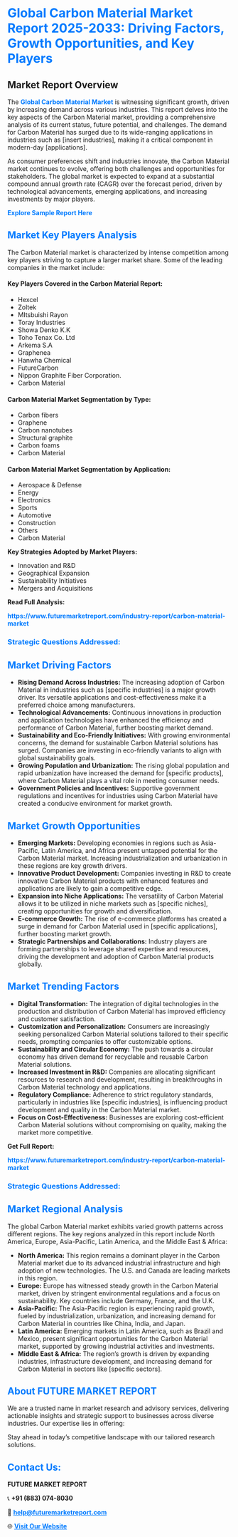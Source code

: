 <h1 style="color: #007BFF;">Global Carbon Material Market Report 2025-2033: Driving Factors, Growth Opportunities, and Key Players</h1>

<section id="overview">
<h2>Market Report Overview</h2>
<p>The <a href="https://www.futuremarketreport.com/industry-report/carbon-material-market" style="color: #007BFF; text-decoration: none;"><strong>Global Carbon Material Market</strong></a> is witnessing significant growth, driven by increasing demand across various industries. This report delves into the key aspects of the Carbon Material market, providing a comprehensive analysis of its current status, future potential, and challenges. The demand for Carbon Material has surged due to its wide-ranging applications in industries such as [insert industries], making it a critical component in modern-day [applications].</p>
<p>As consumer preferences shift and industries innovate, the Carbon Material market continues to evolve, offering both challenges and opportunities for stakeholders. The global market is expected to expand at a substantial compound annual growth rate (CAGR) over the forecast period, driven by technological advancements, emerging applications, and increasing investments by major players.</p>
</section>

<section id="overview">
<p><a href="https://www.futuremarketreport.com/request-sample/reportId=43473" style="color: #007BFF; text-decoration: none;"><strong>Explore Sample Report Here</strong></a></p>
</section>

<section id="key-players">
<h2 style="color: #007BFF;">Market Key Players Analysis</h2>
<p>The Carbon Material market is characterized by intense competition among key players striving to capture a larger market share. Some of the leading companies in the market include:</p>
<h4>Key Players Covered in the Carbon Material Report:</h4>
<ul><li>Hexcel</li><li>Zoltek</li><li>MItsbuishi Rayon</li><li>Toray Industries</li><li>Showa Denko K.K</li><li>Toho Tenax Co. Ltd</li><li>Arkema S.A</li><li>Graphenea</li><li>Hanwha Chemical</li><li>FutureCarbon</li><li>Nippon Graphite Fiber Corporation.</li><li>Carbon Material</li></ul>
<h4>Carbon Material Market Segmentation by Type:</h4>
<ul><li>Carbon fibers</li><li>Graphene</li><li>Carbon nanotubes</li><li>Structural graphite</li><li>Carbon foams</li><li>Carbon Material</li></ul>

<h4>Carbon Material Market Segmentation by Application:</h4>
<ul><li>Aerospace &amp; Defense</li><li>Energy</li><li>Electronics</li><li>Sports</li><li>Automotive</li><li>Construction</li><li>Others</li><li>Carbon Material</li></ul>
<p><strong>Key Strategies Adopted by Market Players:</strong></p>
<ul>
<li>Innovation and R&D</li>
<li>Geographical Expansion</li>
<li>Sustainability Initiatives</li>
<li>Mergers and Acquisitions</li>
</ul>
</section>

<section>
<p><strong>Read Full Analysis: </strong></p><a href="https://www.futuremarketreport.com/industry-report/carbon-material-market" style="color: #007BFF; text-decoration: none;"><strong>https://www.futuremarketreport.com/industry-report/carbon-material-market</strong></a>
<h3 style="color: #007BFF;">Strategic Questions Addressed:</h3>
</section>

<section id="driving-factors">
<h2 style="color: #007BFF;">Market Driving Factors</h2>
<ul>
<li><strong>Rising Demand Across Industries:</strong> The increasing adoption of Carbon Material in industries such as [specific industries] is a major growth driver. Its versatile applications and cost-effectiveness make it a preferred choice among manufacturers.</li>
<li><strong>Technological Advancements:</strong> Continuous innovations in production and application technologies have enhanced the efficiency and performance of Carbon Material, further boosting market demand.</li>
<li><strong>Sustainability and Eco-Friendly Initiatives:</strong> With growing environmental concerns, the demand for sustainable Carbon Material solutions has surged. Companies are investing in eco-friendly variants to align with global sustainability goals.</li>
<li><strong>Growing Population and Urbanization:</strong> The rising global population and rapid urbanization have increased the demand for [specific products], where Carbon Material plays a vital role in meeting consumer needs.</li>
<li><strong>Government Policies and Incentives:</strong> Supportive government regulations and incentives for industries using Carbon Material have created a conducive environment for market growth.</li>
</ul>
</section>

<section id="growth-opportunities">
<h2 style="color: #007BFF;">Market Growth Opportunities</h2>
<ul>
<li><strong>Emerging Markets:</strong> Developing economies in regions such as Asia-Pacific, Latin America, and Africa present untapped potential for the Carbon Material market. Increasing industrialization and urbanization in these regions are key growth drivers.</li>
<li><strong>Innovative Product Development:</strong> Companies investing in R&D to create innovative Carbon Material products with enhanced features and applications are likely to gain a competitive edge.</li>
<li><strong>Expansion into Niche Applications:</strong> The versatility of Carbon Material allows it to be utilized in niche markets such as [specific niches], creating opportunities for growth and diversification.</li>
<li><strong>E-commerce Growth:</strong> The rise of e-commerce platforms has created a surge in demand for Carbon Material used in [specific applications], further boosting market growth.</li>
<li><strong>Strategic Partnerships and Collaborations:</strong> Industry players are forming partnerships to leverage shared expertise and resources, driving the development and adoption of Carbon Material products globally.</li>
</ul>
</section>

<section id="trending-factors">
<h2 style="color: #007BFF;">Market Trending Factors</h2>
<ul>
<li><strong>Digital Transformation:</strong> The integration of digital technologies in the production and distribution of Carbon Material has improved efficiency and customer satisfaction.</li>
<li><strong>Customization and Personalization:</strong> Consumers are increasingly seeking personalized Carbon Material solutions tailored to their specific needs, prompting companies to offer customizable options.</li>
<li><strong>Sustainability and Circular Economy:</strong> The push towards a circular economy has driven demand for recyclable and reusable Carbon Material solutions.</li>
<li><strong>Increased Investment in R&D:</strong> Companies are allocating significant resources to research and development, resulting in breakthroughs in Carbon Material technology and applications.</li>
<li><strong>Regulatory Compliance:</strong> Adherence to strict regulatory standards, particularly in industries like [specific industries], is influencing product development and quality in the Carbon Material market.</li>
<li><strong>Focus on Cost-Effectiveness:</strong> Businesses are exploring cost-efficient Carbon Material solutions without compromising on quality, making the market more competitive.</li>
</ul>
</section>

<section>
<p><strong>Get Full Report: </strong></p><a href="https://www.futuremarketreport.com/industry-report/carbon-material-market" style="color: #007BFF; text-decoration: none;"><strong>https://www.futuremarketreport.com/industry-report/carbon-material-market</strong></a>
<h3 style="color: #007BFF;">Strategic Questions Addressed:</h3>
</section>


<section id="regional-analysis">
<h2 style="color: #007BFF;">Market Regional Analysis</h2>
<p>The global Carbon Material market exhibits varied growth patterns across different regions. The key regions analyzed in this report include North America, Europe, Asia-Pacific, Latin America, and the Middle East & Africa:</p>
<ul>
<li><strong>North America:</strong> This region remains a dominant player in the Carbon Material market due to its advanced industrial infrastructure and high adoption of new technologies. The U.S. and Canada are leading markets in this region.</li>
<li><strong>Europe:</strong> Europe has witnessed steady growth in the Carbon Material market, driven by stringent environmental regulations and a focus on sustainability. Key countries include Germany, France, and the U.K.</li>
<li><strong>Asia-Pacific:</strong> The Asia-Pacific region is experiencing rapid growth, fueled by industrialization, urbanization, and increasing demand for Carbon Material in countries like China, India, and Japan.</li>
<li><strong>Latin America:</strong> Emerging markets in Latin America, such as Brazil and Mexico, present significant opportunities for the Carbon Material market, supported by growing industrial activities and investments.</li>
<li><strong>Middle East & Africa:</strong> The region’s growth is driven by expanding industries, infrastructure development, and increasing demand for Carbon Material in sectors like [specific sectors].</li>
</ul>
</section>

<footer>
<h2 style="color: #007BFF;">About FUTURE MARKET REPORT</h2>
<p>We are a trusted name in market research and advisory services, delivering actionable insights and strategic support to businesses across diverse industries. Our expertise lies in offering:</p>

<p>Stay ahead in today’s competitive landscape with our tailored research solutions.</p>

<h2 style="color: #007BFF;">Contact Us:</h2>
<p><strong>FUTURE MARKET REPORT</strong></p>
<p>📞 <strong>+91 (883) 074-8030</strong></p>
<p>📧 <strong><a href="mailto:help@futuremarketreport.com" style="color: #007BFF;">help@futuremarketreport.com</a></strong></p>
<p>🌐 <strong><a href="https://www.futuremarketreport.com/" style="color: #007BFF;">Visit Our Website</a></strong></p>
</footer>
